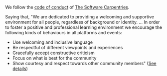We follow the [code of conduct][url_code_of_conduct]
of
[The Software Carpentries](https://software-carpentry.org/).

Saying that,
"We are dedicated to providing a welcoming and supportive environment for all people, regardless of background or identity.
...
In order to foster a positive and professional learning environment we encourage the following kinds of behaviours in all platforms and events:

- Use welcoming and inclusive language
- Be respectful of different viewpoints and experiences
- Gracefully accept constructive criticism
- Focus on what is best for the community
- Show courtesy and respect towards other community members"  ([See details][url_code_of_conduct])

[url_code_of_conduct]: https://docs.carpentries.org/topic_folders/policies/code-of-conduct.html#code-of-conduct-summary-view

